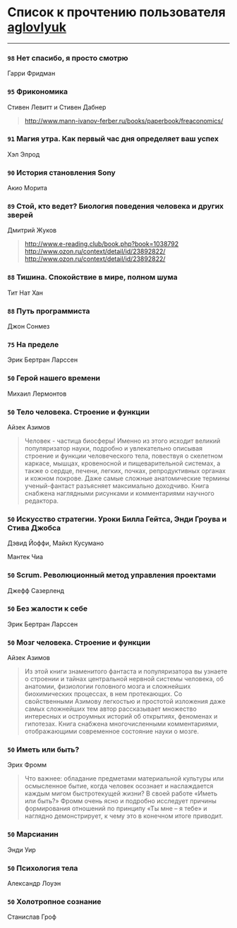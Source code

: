 # Список к прочтению пользователя [aglovlyuk](https://plus.google.com/113033184709492089410)
---

### `98` Нет спасибо, я просто смотрю
Гарри Фридман

### `95` Фрикономика
Стивен Левитт и Стивен Дабнер
> http://www.mann-ivanov-ferber.ru/books/paperbook/freaconomics/

### `91` Магия утра. Как первый час дня определяет ваш успех
Хэл Элрод

### `90` История становления Sony
Акио Морита

### `89` Стой, кто ведет? Биология поведения человека и других зверей
Дмитрий Жуков
> http://www.e-reading.club/book.php?book=1038792
> http://www.ozon.ru/context/detail/id/23892822/
> http://www.ozon.ru/context/detail/id/23892822/

### `88` Тишина. Спокойствие в мире, полном шума
Тит Нат Хан

### `88` Путь программиста
Джон Сонмез

### `75` На пределе
Эрик Бертран Ларссен

### `50` Герой нашего времени
Михаил Лермонтов

### `50` Тело человека. Строение и функции
Айзек Азимов
> Человек - частица биосферы! Именно из этого исходит великий популяризатор науки, подробно и увлекательно описывая строение и функции человеческого тела, повествуя о скелетном каркасе, мышцах, кровеносной и пищеварительной системах, а также о сердце, печени, легких, почках, репродуктивных органах и кожном покрове. Даже самые сложные анатомические термины ученый-фантаст разъясняет максимально доходчиво. Книга снабжена наглядными рисунками и комментариями научного редактора.

### `50` Искусство стратегии. Уроки Билла Гейтса, Энди Гроува и Стива Джобса
Дэвид Йоффи, Майкл Кусумано

Мантек Чиа

### `50` Scrum. Революционный метод управления проектами
Джефф Сазерленд

### `50` Без жалости к себе
Эрик Бертран Ларссен

### `50` Мозг человека. Строение и функции
Айзек Азимов
> Из этой книги знаменитого фантаста и популяризатора вы узнаете о строении и тайнах центральной нервной системы человека, об анатомии, физиологии головного мозга и сложнейших биохимических процессах, в нем протекающих. Со свойственными Азимову легкостью и простотой изложения даже самых сложнейших тем автор рассказывает множество интересных и остроумных историй об открытиях, феноменах и гипотезах. Книга снабжена многочисленными комментариями, отображающими современное состояние науки о мозге.

### `50` Иметь или быть?
Эрих Фромм
> Что важнее: обладание предметами материальной культуры или осмысленное бытие, когда человек осознает и наслаждается каждым мигом быстротекущей жизни? В своей работе «Иметь или быть?» Фромм очень ясно и подробно исследует причины формирования отношений по принципу «Ты мне – я тебе» и наглядно демонстрирует, к чему это в конечном итоге приводит.

### `50` Марсианин
Энди Уир

### `50` Психология тела
Александр Лоуэн

### `50` Холотропное сознание
Станислав Гроф


